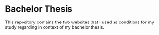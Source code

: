 # Bachelor Thesis

This repository contains the two websites that I used as conditions for my study regarding in context of my bachelor thesis.
